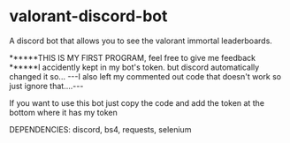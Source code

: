 # valorant-discord-bot
A discord bot that allows you to see the valorant immortal leaderboards.

******THIS IS MY FIRST PROGRAM, feel free to give me feedback
******I accidently kept in my bot's token. but discord automatically changed it so...
---I also left my commented out code that doesn't work so just ignore that....---

If you want to use this bot just copy the code and add the token at the bottom where it has my token

DEPENDENCIES: discord, bs4, requests, selenium
